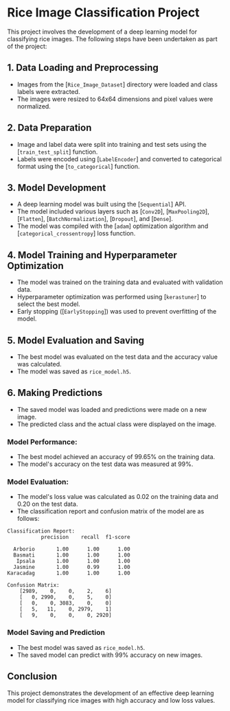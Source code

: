 # Rice Image Classification Project

This project involves the development of a deep learning model for classifying rice images. The following steps have been undertaken as part of the project:

## 1. Data Loading and Preprocessing
- Images from the [`Rice_Image_Dataset`] directory were loaded and class labels were extracted.
- The images were resized to 64x64 dimensions and pixel values were normalized.

## 2. Data Preparation
- Image and label data were split into training and test sets using the [`train_test_split`] function.
- Labels were encoded using [`LabelEncoder`] and converted to categorical format using the [`to_categorical`] function.

## 3. Model Development
- A deep learning model was built using the [`Sequential`] API.
- The model included various layers such as [`Conv2D`], [`MaxPooling2D`], [`Flatten`], [`BatchNormalization`], [`Dropout`], and [`Dense`].
- The model was compiled with the [`adam`] optimization algorithm and [`categorical_crossentropy`] loss function.

## 4. Model Training and Hyperparameter Optimization
- The model was trained on the training data and evaluated with validation data.
- Hyperparameter optimization was performed using [`kerastuner`] to select the best model.
- Early stopping ([`EarlyStopping`]) was used to prevent overfitting of the model.

## 5. Model Evaluation and Saving
- The best model was evaluated on the test data and the accuracy value was calculated.
- The model was saved as `rice_model.h5`.

## 6. Making Predictions
- The saved model was loaded and predictions were made on a new image.
- The predicted class and the actual class were displayed on the image.

### **Model Performance**:
   - The best model achieved an accuracy of 99.65% on the training data.
   - The model's accuracy on the test data was measured at 99%.

### **Model Evaluation**:
   - The model's loss value was calculated as 0.02 on the training data and 0.20 on the test data.
   - The classification report and confusion matrix of the model are as follows:

   ```
   Classification Report:
              precision    recall  f1-score 

     Arborio       1.00      1.00      1.00      
     Basmati       1.00      1.00      1.00      
      Ipsala       1.00      1.00      1.00      
     Jasmine       1.00      0.99      1.00      
   Karacadag       1.00      1.00      1.00      

   Confusion Matrix:
       [2989,    0,    0,    2,    6]
       [   0, 2990,    0,    5,    0]
       [   0,    0, 3083,    0,    0]
       [   5,   11,    0, 2979,    1]
       [   9,    0,    0,    0, 2920]
   ```
### Model Saving and Prediction
- The best model was saved as `rice_model.h5`.
- The saved model can predict with 99% accuracy on new images.

## Conclusion
This project demonstrates the development of an effective deep learning model for classifying rice images with high accuracy and low loss values.

